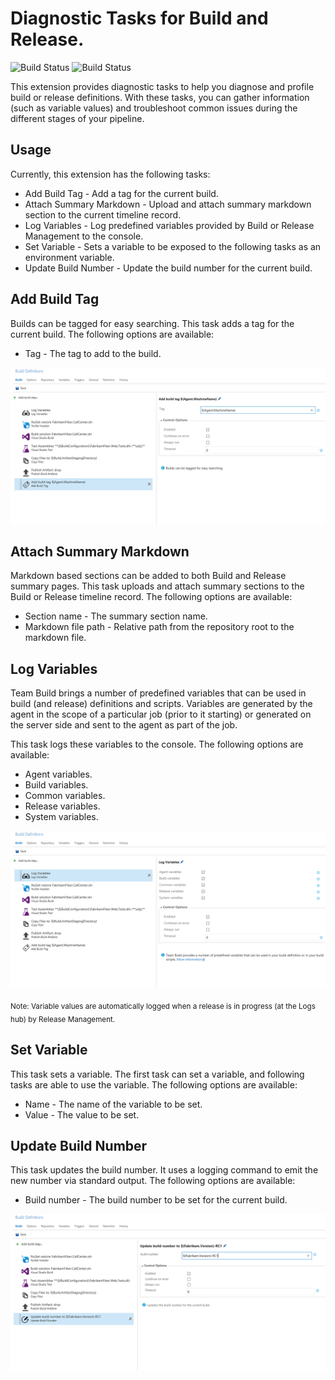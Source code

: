 # Diagnostic Tasks for Build and Release.
![Build Status](https://andremarques023.visualstudio.com/_apis/public/build/definitions/c98afab6-e9a0-4e74-85eb-4d27f9829548/24/badge "Visual Studio Team Services") ![Build Status](https://ci.appveyor.com/api/projects/status/f1k6thlnwuyg1h3m?svg=true "AppVeyor")

This extension provides diagnostic tasks to help you diagnose and profile build or release definitions. With these tasks, you can gather information (such as variable values) and troubleshoot common issues during the different stages of your pipeline.

## Usage

Currently, this extension has the following tasks:

* Add Build Tag - Add a tag for the current build.
* Attach Summary Markdown - Upload and attach summary markdown section to the current timeline record.
* Log Variables - Log predefined variables provided by Build or Release Management to the console.
* Set Variable - Sets a variable to be exposed to the following tasks as an environment variable.
* Update Build Number - Update the build number for the current build.

## Add Build Tag

Builds can be tagged for easy searching. This task adds a tag for the current build. The following options are available: 

* Tag - The tag to add to the build.

![Add Build Tag](https://github.com/andremarques023/vsts-extensions/raw/master/DiagnosticTasks/Images/addbuildtag-task-1.png)

## Attach Summary Markdown

Markdown based sections can be added to both Build and Release summary pages. This task uploads and attach summary sections to the Build or Release timeline record. The following options are available: 

* Section name - The summary section name.
* Markdown file path - Relative path from the repository root to the markdown file.

## Log Variables

Team Build brings a number of predefined variables that can be used in build (and release) definitions and scripts. Variables are generated by the agent in the scope of a particular job (prior to it starting) or generated on the server side and sent to the agent as part of the job. 

This task logs these variables to the console. The following options are available:

* Agent variables.
* Build variables.
* Common variables.
* Release variables.
* System variables.

![Log Variables](https://github.com/andremarques023/vsts-extensions/raw/master/DiagnosticTasks/Images/logvariables-task-1.png)

<sub>Note: Variable values are automatically logged when a release is in progress (at the Logs hub) by Release Management.</sub>

## Set Variable

This task sets a variable. The first task can set a variable, and following tasks are able to use the variable. The following options are available: 

* Name - The name of the variable to be set.
* Value - The value to be set.

## Update Build Number

This task updates the build number. It uses a logging command to emit the new number via standard output. The following options are available: 

* Build number - The build number to be set for the current build.

![Update Build Number](https://github.com/andremarques023/vsts-extensions/raw/master/DiagnosticTasks/Images/updatebuildnumber-task-1.png)